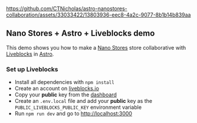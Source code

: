 https://github.com/CTNicholas/astro-nanostores-collaboration/assets/33033422/13803936-eec8-4a2c-9077-8b1b14b839aa

## Nano Stores + Astro + Liveblocks demo

This demo shows you how to make a [Nano Stores](https://github.com/nanostores/nanostores) store collaborative with [Liveblocks](https://liveblocks.io/) in [Astro](https://astro.build).

### Set up Liveblocks

- Install all dependencies with `npm install`
- Create an account on [liveblocks.io](https://liveblocks.io/dashboard)
- Copy your **public** key from the [dashboard](https://liveblocks.io/dashboard/apikeys)
- Create an `.env.local` file and add your **public** key as the `PUBLIC_LIVEBLOCKS_PUBLIC_KEY` environment
  variable
- Run `npm run dev` and go to [http://localhost:3000](http://localhost:3000)
